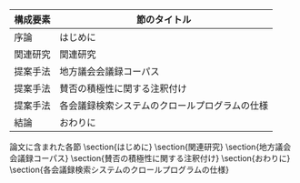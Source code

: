 構成要素 | 節のタイトル
 --- | --- 
序論 | はじめに
関連研究 | 関連研究
提案手法 | 地方議会会議録コーパス
提案手法 | 賛否の積極性に関する注釈付け
提案手法 | 各会議録検索システムのクロールプログラムの仕様
結論 | おわりに

論文に含まれた各節
\section{はじめに}
\section{関連研究}
\section{地方議会会議録コーパス}
\section{賛否の積極性に関する注釈付け}
\section{おわりに}
\section{各会議録検索システムのクロールプログラムの仕様}
